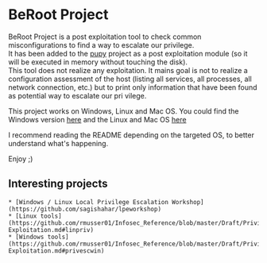 # BeRoot Project 

BeRoot Project is a post exploitation tool to check common misconfigurations to find a way to escalate our privilege. \
It has been added to the [pupy](https://github.com/n1nj4sec/pupy/) project as a post exploitation module (so it will be executed in memory without touching the disk). \
This tool does not realize any exploitation. It mains goal is not to realize a configuration assessment of the host (listing all services, all processes, all network connection, etc.) but to print only information that have been found as potential way to escalate our pri
vilege. 

This project works on Windows, Linux and Mac OS. You could find the Windows version [here](aaaaaa) and the Linux and Mac OS [here](aaaaaaa)

I recommend reading the README depending on the targeted OS, to better understand what's happening. 

Enjoy ;)


Interesting projects
----
	* [Windows / Linux Local Privilege Escalation Workshop](https://github.com/sagishahar/lpeworkshop)
	* [Linux tools](https://github.com/rmusser01/Infosec_Reference/blob/master/Draft/Privilege%20Escalation%20%26%20Post-Exploitation.md#linpriv)
	* [Windows tools](https://github.com/rmusser01/Infosec_Reference/blob/master/Draft/Privilege%20Escalation%20%26%20Post-Exploitation.md#privescwin)


